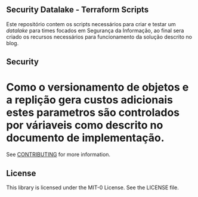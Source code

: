 ## Security Datalake - Terraform Scripts

Este repositório contem os scripts necessários para criar e testar um _datalake_ para times focados em Segurança da Informação, ao final sera criado os recursos necessários para funcionamento da solução descrito no blog.



## Security

# Como o versionamento de objetos e a replição gera custos adicionais estes parametros são controlados por váriaveis como descrito no documento de implementação.

See [CONTRIBUTING](CONTRIBUTING.md#security-issue-notifications) for more information.

## License

This library is licensed under the MIT-0 License. See the LICENSE file.

